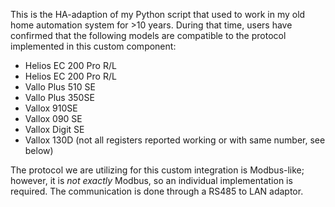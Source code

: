 This is the HA-adaption of my Python script that used to work in my old home automation system for >10 years.
During that time, users have confirmed that the following models are compatible to the protocol implemented in this custom component:

- Helios EC 200 Pro R/L
- Helios EC 200 Pro R/L
- Vallo Plus 510 SE
- Vallo Plus 350SE
- Vallox 910SE
- Vallox 090 SE
- Vallox Digit SE
- Vallox 130D (not all registers reported working or with same number, see below)

The protocol we are utilizing for this custom integration is Modbus-like; however, it is *not exactly* Modbus, so an individual implementation is required. The communication is done through a RS485 to LAN adaptor.
